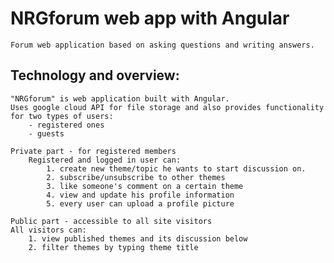 # NRGforum web app with Angular

    Forum web application based on asking questions and writing answers.

## Technology and overview:

    "NRGforum" is web application built with Angular.
    Uses google cloud API for file storage and also provides functionality for two types of users:
        - registered ones
        - guests

    Private part - for registered members
        Registered and logged in user can:
            1. create new theme/topic he wants to start discussion on.
            2. subscribe/unsubscribe to other themes
            3. like someone's comment on a certain theme
            4. view and update his profile information
            5. every user can upload a profile picture

    Public part - accessible to all site visitors
    All visitors can:
        1. view published themes and its discussion below
        2. filter themes by typing theme title
